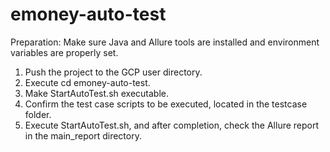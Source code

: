# emoney-auto-test
Preparation: Make sure Java and Allure tools are installed and environment variables are properly set.

1. Push the project to the GCP user directory.
2. Execute cd emoney-auto-test.
3. Make StartAutoTest.sh executable.
4. Confirm the test case scripts to be executed, located in the testcase folder.
5. Execute StartAutoTest.sh, and after completion, check the Allure report in the main_report directory.